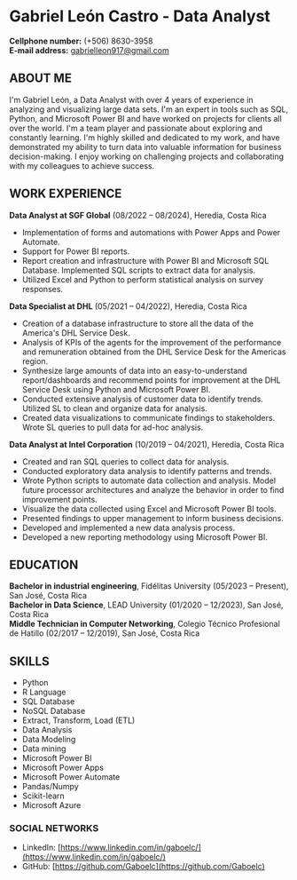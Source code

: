 # Gabriel León Castro - Data Analyst

**Cellphone number:** (+506) 8630-3958  
**E-mail address:** gabrielleon917@gmail.com

## ABOUT ME

I'm Gabriel León, a Data Analyst with over 4 years of experience in analyzing and visualizing large data sets. I'm an expert in tools such as SQL, Python, and Microsoft Power BI and have worked on projects for clients all over the world. I'm a team player and passionate about exploring and constantly learning. I'm highly skilled and dedicated to my work, and have demonstrated my ability to turn data into valuable information for business decision-making. I enjoy working on challenging projects and collaborating with my colleagues to achieve success.

## WORK EXPERIENCE

**Data Analyst at SGF Global** (08/2022 – 08/2024), Heredia, Costa Rica

- Implementation of forms and automations with Power Apps and Power Automate.
- Support for Power BI reports.
- Report creation and infrastructure with Power BI and Microsoft SQL Database. Implemented SQL scripts to extract data for analysis.
- Utilized Excel and Python to perform statistical analysis on survey responses.

**Data Specialist at DHL** (05/2021 – 04/2022), Heredia, Costa Rica

- Creation of a database infrastructure to store all the data of the America's DHL Service Desk.
- Analysis of KPIs of the agents for the improvement of the performance and remuneration obtained from the DHL Service Desk for the Americas region.
- Synthesize large amounts of data into an easy-to-understand report/dashboards and recommend points for improvement at the DHL Service Desk using Python and Microsoft Power BI.
- Conducted extensive analysis of customer data to identify trends. Utilized SL to clean and organize data for analysis.
- Created data visualizations to communicate findings to stakeholders. Wrote SL queries to pull data for ad-hoc analysis.

**Data Analyst at Intel Corporation** (10/2019 – 04/2021), Heredia, Costa Rica

- Created and ran SQL queries to collect data for analysis.
- Conducted exploratory data analysis to identify patterns and trends.
- Wrote Python scripts to automate data collection and analysis. Model future processor architectures and analyze the behavior in order to find improvement points.
- Visualize the data collected using Excel and Microsoft Power BI tools.
- Presented findings to upper management to inform business decisions.
- Developed and implemented a new data analysis process.
- Developed a new reporting methodology using Microsoft Power BI.

## EDUCATION

**Bachelor in industrial engineering**, Fidélitas University (05/2023 – Present), San José, Costa Rica  
**Bachelor in Data Science**, LEAD University (01/2020 – 12/2023), San José, Costa Rica  
**Middle Technician in Computer Networking**, Colegio Técnico Profesional de Hatillo (02/2017 – 12/2019), San José, Costa Rica

## SKILLS

- Python
- R Language
- SQL Database
- NoSQL Database
- Extract, Transform, Load (ETL)
- Data Analysis
- Data Modeling
- Data mining
- Microsoft Power BI
- Microsoft Power Apps
- Microsoft Power Automate
- Pandas/Numpy
- Scikit-learn
- Microsoft Azure

### SOCIAL NETWORKS

- LinkedIn: [https://www.linkedin.com/in/gaboelc/](https://www.linkedin.com/in/gaboelc/)
- GitHub: [https://github.com/Gaboelc](https://github.com/Gaboelc)
